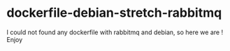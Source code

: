 # dockerfile-debian-stretch-rabbitmq

I could not found any dockerfile with rabbitmq and debian, so here we are !
Enjoy
